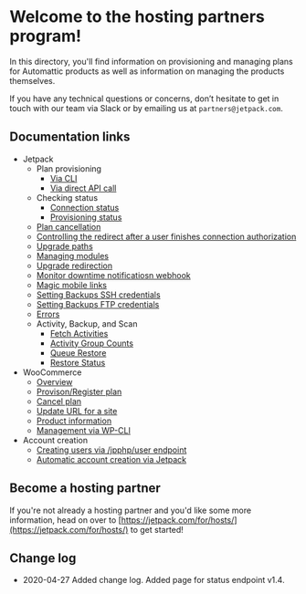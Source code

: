 # Welcome to the hosting partners program!

In this directory, you'll find information on provisioning and managing plans for Automattic products as well as information on managing the products themselves.

If you have any technical questions or concerns, don’t hesitate to get in touch with our team via Slack or by emailing us at `partners@jetpack.com`.

## Documentation links

- Jetpack
  - Plan provisioning
    - [Via CLI](jetpack/plan-provisioning.md)
    - [Via direct API call](jetpack/jetpack-start-endpoints/plan-provisioning.md)
  - Checking status
    - [Connection status](jetpack/determining-connection-status.md)
    - [Provisioning status](jetpack/jetpack-start-endpoints/determining-provisioning-status-v1.4.md)
  - [Plan cancellation](jetpack/jetpack-start-endpoints/plan-cancellation.md)
  - [Controlling the redirect after a user finishes connection authorization](jetpack/redirect-after-authorization.md)
  - [Upgrade paths](jetpack/jetpack-start-endpoints/upgrade-paths.md)
  - [Managing modules](jetpack/managing-modules.md)
  - [Upgrade redirection](jetpack/upgrade-redirection.md)
  - [Monitor downtime notificatiosn webhook](jetpack/monitor-downtime-notifications-webhook.md)
  - [Magic mobile links](jetpack/jetpack-start-endpoints/mobile-magic-link.md)
  - [Setting Backups SSH credentials](jetpack/jetpack-start-endpoints/setting-backups-ssh-credentials.md)
  - [Setting Backups FTP credentials](jetpack/jetpack-start-endpoints/setting-backups-ftp-credentials.md)
  - [Errors](jetpack/jetpack-start-endpoints/errors.md)
  - Activity, Backup, and Scan
    - [Fetch Activities](jetpack/jetpack-activity-endpoints/activity.md)
    - [Activity Group Counts](jetpack/jetpack-activity-endpoints/activity-count.md)
	- [Queue Restore](jetpack/jetpack-restore-endpoints/restore.md)
	- [Restore Status](jetpack/jetpack-restore-endpoints/restore-status.md)
- WooCommerce
  - [Overview](woocommerce/overview.md)
  - [Provison/Register plan](woocommerce/plan-register.md)
  - [Cancel plan](woocommerce/plan-cancel.md)
  - [Update URL for a site](woocommerce/update-url.md)
  - [Product information](woocommerce/product-info.md)
  - [Management via WP-CLI](woocommerce/management-via-wp-cli.md)
- Account creation
  - [Creating users via /jpphp/user endpoint](users/user-creation.md)
  - [Automatic account creation via Jetpack](jetpack/automatic-account-creation-connection.md)

## Become a hosting partner

If you're not already a hosting partner and you'd like some more information, head on over to [https://jetpack.com/for/hosts/](https://jetpack.com/for/hosts/) to get started!

## Change log

- 2020-04-27 Added change log. Added page for status endpoint v1.4.
